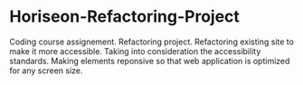 # Horiseon-Refactoring-Project
Coding course assignement.
Refactoring project.
Refactoring existing site to make it more accessible.
Taking into consideration the accessibility standards.
Making elements reponsive so that web application is optimized for any screen size.
